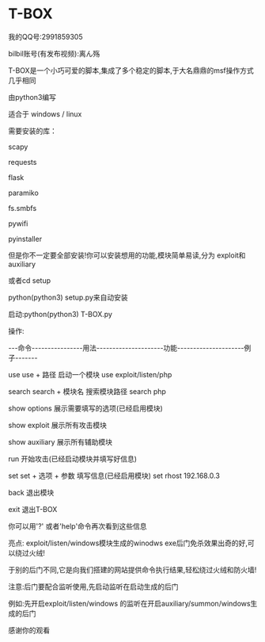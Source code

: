 # T-BOX

我的QQ号:2991859305

bilbil账号(有发布视频):离ん殇

T-BOX是一个小巧可爱的脚本,集成了多个稳定的脚本,于大名鼎鼎的msf操作方式几乎相同

由python3编写

适合于 windows / linux

需要安装的库：
  
  scapy
  
  requests
  
  flask
  
  paramiko
  
  fs.smbfs
  
  pywifi
  
  pyinstaller
 
 但是你不一定要全部安装!你可以安装想用的功能,模块简单易读,分为 exploit和auxiliary
 
 或者cd setup
 
 python(python3) setup.py来自动安装
 
 启动:python(python3) T-BOX.py
 
 操作:

---命令----------------用法---------------------功能---------------------例子-------
      
   use               use + 路径             启动一个模块            use exploit/listen/php
     
   search          search + 模块名           搜索模块路径            search php
  
  show options                         展示需要填写的选项(已经启用模块)
  
  show exploit                               展示所有攻击模块
 
 show auxiliary                              展示所有辅助模块
     
   run                                开始攻击(已经启动模块并填写好信息)
     
   set            set + 选项 + 参数        填写信息(已经启用模块)       set rhost 192.168.0.3
    
   back                                       退出模块
    
   exit                                       退出T-BOX

你可以用'?' 或者'help'命令再次看到这些信息

亮点:
  exploit/listen/windows模块生成的winodws exe后门免杀效果出奇的好,可以绕过火绒!
  
  于别的后门不同,它是向我们搭建的网站提供命令执行结果,轻松绕过火绒和防火墙!
  
 
 注意:后门要配合监听使用,先启动监听在启动生成的后门
 
 例如:先开启exploit/listen/windows 的监听在开启auxiliary/summon/windows生成的后门
 
      
 
 
 感谢你的观看
 
  




















